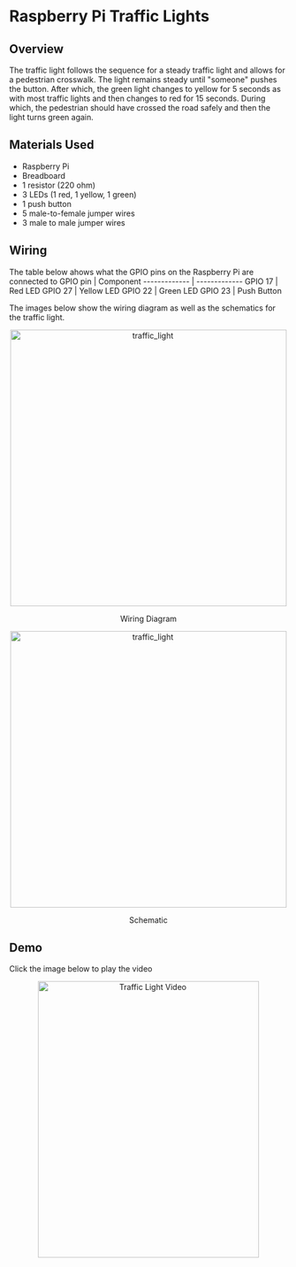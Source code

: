 # Raspberry Pi Traffic Lights
## Overview

The traffic light follows the sequence for a steady traffic light and allows for a pedestrian crosswalk. The light remains steady until "someone" pushes the button. After which, the green light changes to yellow for 5 seconds as with most traffic lights and then changes to red for 15 seconds. During which, the pedestrian should have crossed the road safely and then the light turns green again. 

## Materials Used
* Raspberry Pi
* Breadboard
* 1 resistor (220 ohm)
* 3 LEDs (1 red, 1 yellow, 1 green)
* 1 push button
* 5 male-to-female jumper wires
* 3 male to male jumper wires

## Wiring 
The table below ahows what the GPIO pins on the Raspberry Pi are connected to
GPIO pin  | Component
------------- | -------------
GPIO 17  | Red LED
GPIO 27 | Yellow LED
GPIO 22  | Green LED
GPIO 23 | Push Button

The images below show the wiring diagram as well as the schematics for the traffic light.

<p align="center">
<img width="500" src="https://user-images.githubusercontent.com/85775364/172915931-a915d0c7-7b19-415f-9816-9038616b1f02.jpg" alt="traffic_light" >
</p> <p align="center">
  Wiring Diagram
</p> <p align="center">
<img width="500" src="https://user-images.githubusercontent.com/85775364/172916402-3a96996f-d9ab-4469-a086-c2415ff230a8.jpg" alt="traffic_light" >
</p><p align="center">
  Schematic
</p>


## Demo
Click the image below to play the video
<p align="center">
<a href="https://youtube.com/shorts/CE5YG9M9c4w?feature=share" target="_blank"><img src="https://user-images.githubusercontent.com/85775364/172287368-cde8e429-58db-4ac0-9074-8d4f8e088de3.jpg" alt="Traffic Light Video" width="400" height="500" /></a>
</p>
